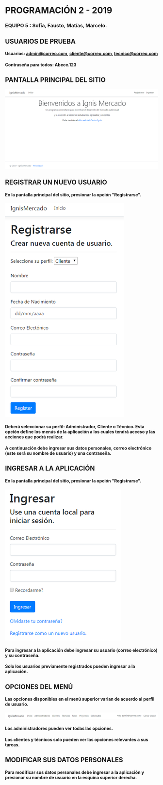 ﻿# PROGRAMACIÓN 2 - 2019

### EQUIPO 5 : Sofía, Fausto, Matías, Marcelo.

## **USUARIOS DE PRUEBA**

#### Usuarios: admin@correo.com, cliente@correo.com, tecnico@correo.com

#### Contraseña para todos: Abece.123

## **PANTALLA PRINCIPAL DEL SITIO**

![Pantalla Principal](./Images/01-SiteIndex.png)

## **REGISTRAR UN NUEVO USUARIO**

#### En la pantalla principal del sitio, presionar la opción "Registrarse".

![Ingresar](./Images/02-Register.png)

#### Deberá seleccionar su perfil: Administrador, Cliente o Técnico. Esta opción define los menús de la aplicación a los cuales tendrá acceso y las acciones que podrá realizar.

#### A continuación debe ingresar sus datos personales, correo electrónico (este será su nombre de usuario) y una contraseña.

## **INGRESAR A LA APLICACIÓN**

#### En la pantalla principal del sitio, presionar la opción "Registrarse".

![Ingresar](./Images/03-LogIn.png)

#### Para ingresar a la aplicación debe ingresar su usuario (correo electrónico) y su contraseña.

#### Solo los usuarios previamente registrados pueden ingresar a la aplicación.

## **OPCIONES DEL MENÚ**

#### Las opciones disponibles en el menú superior varian de acuerdo al perfil de usuario.

![Ingresar](./Images/04-MenuOptions.png)

#### Los administradores pueden ver todas las opciones.

#### Los clientes y técnicos solo pueden ver las opciones relevantes a sus tareas.

## **MODIFICAR SUS DATOS PERSONALES**

#### Para modificar sus datos personales debe ingresar a la aplicación y presionar su nombre de usuario en la esquina superior derecha.

## 
#### 
#### 
#### 







